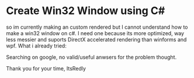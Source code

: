 
# Create Win32 Window using C#

so im currently making an custom rendered but I cannot understand how to make a win32 window on c#.
I need one because its more optimized, way less messier and suports DirectX accelerated rendering than winforms and wpf.
What i already tried:

Searching on google, no valid/useful anwsers for the problem thought.

Thank you for your time, ItsRedly

        